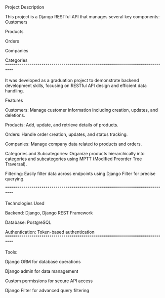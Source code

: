Project Description

This project is a Django RESTful API that manages several key components:
Customers

Products

Orders

Companies

Categories
"""""""""""""""""""""""""""""""""""""""""""""""""""""""""""""""""""""""""""""""""

It was developed as a graduation project to demonstrate backend development skills, focusing on RESTful API design and efficient data handling.

Features

Customers: Manage customer information including creation, updates, and deletions.

Products: Add, update, and retrieve details of products.

Orders: Handle order creation, updates, and status tracking.

Companies: Manage company data related to products and orders.

Categories and Subcategories: Organize products hierarchically into categories and subcategories using MPTT (Modified Preorder Tree Traversal).

Filtering: Easily filter data across endpoints using Django Filter for precise querying.

"""""""""""""""""""""""""""""""""""""""""""""""""""""""""""""""""""""""""""""""""

Technologies Used

Backend: Django, Django REST Framework

Database: PostgreSQL

Authentication: Token-based authentication
"""""""""""""""""""""""""""""""""""""""""""""""""""""""""""""""""""""""""""""""""

Tools:

Django ORM for database operations

Django admin for data management

Custom permissions for secure API access

Django Filter for advanced query filtering
